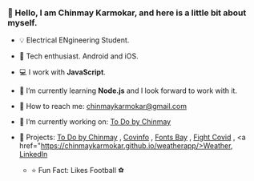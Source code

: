 ### :man: Hello, I am Chinmay Karmokar, and here is a little bit about myself.

- :bulb: Electrical ENgineering Student.

- :iphone: Tech enthusiast. Android and iOS.

- :computer: I work with <b>JavaScript</b>.

- 🌱 I’m currently learning <b>Node.js</b> and I look forward to work with it.

- :email: How to reach me: chinmaykarmokar@gmail.com

- 🔭 I’m currently working on: <a href="https://todobychinmay.herokuapp.com/">To Do by Chinmay</a>

- :pencil: Projects: <a href="https://todobychinmay.herokuapp.com/">To Do by Chinmay</a> , <a href="https://covinfoin.herokuapp.com/">Covinfo</a> , <a href="https://chinmaykarmokar.github.io/fonts/#/">Fonts Bay</a> , <a href="https://fightwithcovid.github.io/">Fight Covid</a> , <a href="https://chinmaykarmokar.github.io/weatherapp/>Weather</a>, <a href="https://www.linkedin.com/in/chinmay-karmokar-b0042b174/">LinkedIn</a>

  - :star: Fun Fact: Likes Football :soccer:

